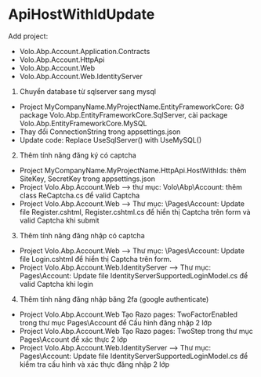 # ApiHostWithIdUpdate
Add project:
  - Volo.Abp.Account.Application.Contracts
  - Volo.Abp.Account.HttpApi
  - Volo.Abp.Account.Web
  - Volo.Abp.Account.Web.IdentityServer
1. Chuyển database từ sqlserver sang mysql
  - Project MyCompanyName.MyProjectName.EntityFrameworkCore: Gỡ package Volo.Abp.EntityFrameworkCore.SqlServer, cài package Volo.Abp.EntityFrameworkCore.MySQL 
  - Thay đổi ConnectionString trong appsettings.json
  - Update code: Replace UseSqlServer() with UseMySQL()
2. Thêm tính năng đăng ký có captcha
  - Project MyCompanyName.MyProjectName.HttpApi.HostWithIds: thêm SiteKey, SecretKey trong appsettings.json
  - Project Volo.Abp.Account.Web --> thư mục: Volo\Abp\Account: thêm class ReCaptcha.cs để valid Captcha
  - Project Volo.Abp.Account.Web --> Thư mục: \Pages\Account: Update file Register.cshtml, Register.cshtml.cs để hiển thị Captcha trên form và valid Captcha khi submit
3. Thêm tính năng đăng nhập có captcha
  - Project Volo.Abp.Account.Web --> Thư mục: \Pages\Account: Update file Login.cshtml để hiển thị Captcha trên form.
  - Project Volo.Abp.Account.Web.IdentityServer --> Thư mục: Pages\Account: Update file IdentityServerSupportedLoginModel.cs để valid Captcha khi login
4. Thêm tính năng đăng nhập băng 2fa (google authenticate)
  - Project Volo.Abp.Account.Web Tạo Razo pages: TwoFactorEnabled trong thư mục Pages\Account để Cấu hình đăng nhập 2 lớp
  - Project Volo.Abp.Account.Web Tạo Razo pages: TwoStep trong thư mục Pages\Account để xác thực 2 lớp
  - Project Volo.Abp.Account.Web.IdentityServer --> Thư mục: Pages\Account: Update file IdentityServerSupportedLoginModel.cs để kiểm tra cấu hình và xác thực đăng nhập 2 lớp
